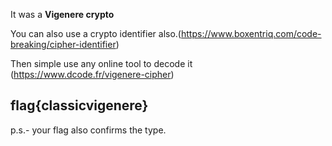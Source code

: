 It was a **Vigenere crypto**

You can also use a crypto identifier also.(https://www.boxentriq.com/code-breaking/cipher-identifier)

Then simple use any online tool to decode it 
(https://www.dcode.fr/vigenere-cipher)

## flag{classicvigenere}

p.s.- your flag also confirms the type.